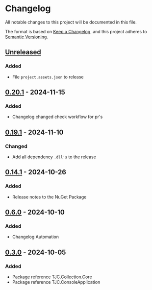 # Changelog

All notable changes to this project will be documented in this file.

The format is based on [Keep a Changelog](https://keepachangelog.com/en/1.1.0/),
and this project adheres to [Semantic Versioning](https://semver.org/spec/v2.0.0.html).

## [Unreleased]

### Added

- File `project.assets.json` to release

## [0.20.1] - 2024-11-15

### Added

- Changelog changed check workflow for pr's

## [0.19.1] - 2024-11-10

### Changed

- Add all dependency `.dll's` to the release

## [0.14.1] - 2024-10-26

### Added

- Release notes to the NuGet Package

## [0.6.0] - 2024-10-10

### Added

- Changelog Automation

## [0.3.0] - 2024-10-05

### Added

- Package reference TJC.Collection.Core
- Package reference TJC.ConsoleApplication

[Unreleased]: https://github.com/TJC-Tools/TJC.Collection.Console/compare/v0.20.4...HEAD




[0.20.1]: https://github.com/TJC-Tools/TJC.Collection.Console/compare/v0.20.0...v0.20.1




[0.19.1]: https://github.com/TJC-Tools/TJC.Collection.Console/compare/v0.19.0...v0.19.1









[0.14.1]: https://github.com/TJC-Tools/TJC.Collection.Console/compare/v0.14.0...v0.14.1
















[0.6.0]: https://github.com/TJC-Tools/TJC.Collection.Console/compare/v0.5.0...v0.6.0



[0.3.0]: https://github.com/TJC-Tools/TJC.Collection.Console/releases/tag/v0.3.0
